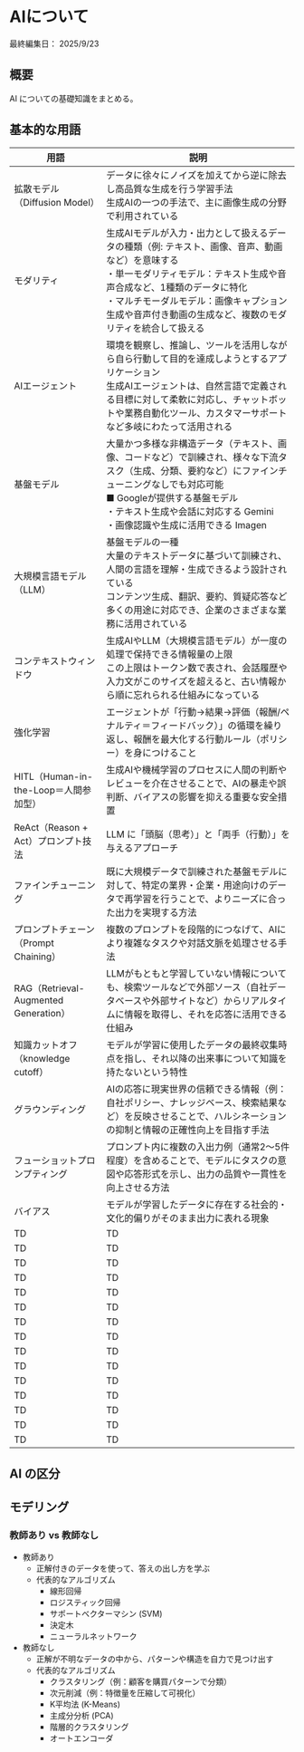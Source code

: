 # AIについて

最終編集日： 2025/9/23

## 概要

AI についての基礎知識をまとめる。


## 基本的な用語

| 用語 | 説明 |
| ---- | ---- |
| 拡散モデル（Diffusion Model） | データに徐々にノイズを加えてから逆に除去し高品質な生成を行う学習手法<br>生成AIの一つの手法で、主に画像生成の分野で利用されている |
| モダリティ | 生成AIモデルが入力・出力として扱えるデータの種類（例: テキスト、画像、音声、動画など）を意味する<br>・単一モダリティモデル：テキスト生成や音声合成など、1種類のデータに特化<br>・マルチモーダルモデル：画像キャプション生成や音声付き動画の生成など、複数のモダリティを統合して扱える |
| AIエージェント | 環境を観察し、推論し、ツールを活用しながら自ら行動して目的を達成しようとするアプリケーション<br>生成AIエージェントは、自然言語で定義される目標に対して柔軟に対応し、チャットボットや業務自動化ツール、カスタマーサポートなど多岐にわたって活用される |
| 基盤モデル | 大量かつ多様な非構造データ（テキスト、画像、コードなど）で訓練され、様々な下流タスク（生成、分類、要約など）にファインチューニングなしでも対応可能<br>■ Googleが提供する基盤モデル<br>・テキスト生成や会話に対応する Gemini<br>・画像認識や生成に活用できる Imagen |
| 大規模言語モデル（LLM） | 基盤モデルの一種<br>大量のテキストデータに基づいて訓練され、人間の言語を理解・生成できるよう設計されている<br>コンテンツ生成、翻訳、要約、質疑応答など多くの用途に対応でき、企業のさまざまな業務に活用されている |
| コンテキストウィンドウ | 生成AIやLLM（大規模言語モデル）が一度の処理で保持できる情報量の上限<br>この上限はトークン数で表され、会話履歴や入力文がこのサイズを超えると、古い情報から順に忘れられる仕組みになっている |
| 強化学習 | エージェントが「行動→結果→評価（報酬/ペナルティ＝フィードバック）」の循環を繰り返し、報酬を最大化する行動ルール（ポリシー）を身につけること |
| HITL（Human-in-the-Loop＝人間参加型） | 生成AIや機械学習のプロセスに人間の判断やレビューを介在させることで、AIの暴走や誤判断、バイアスの影響を抑える重要な安全措置 |
| ReAct（Reason + Act）プロンプト技法 | LLM に「頭脳（思考）」と「両手（行動）」を与えるアプローチ |
| ファインチューニング | 既に大規模データで訓練された基盤モデルに対して、特定の業界・企業・用途向けのデータで再学習を行うことで、よりニーズに合った出力を実現する方法 |
| プロンプトチェーン（Prompt Chaining） | 複数のプロンプトを段階的につなげて、AIにより複雑なタスクや対話文脈を処理させる手法 |
| RAG（Retrieval-Augmented Generation） | LLMがもともと学習していない情報についても、検索ツールなどで外部ソース（自社データベースや外部サイトなど）からリアルタイムに情報を取得し、それを応答に活用できる仕組み |
| 知識カットオフ（knowledge cutoff） | モデルが学習に使用したデータの最終収集時点を指し、それ以降の出来事について知識を持たないという特性 |
| グラウンディング | AIの応答に現実世界の信頼できる情報（例：自社ポリシー、ナレッジベース、検索結果など）を反映させることで、ハルシネーションの抑制と情報の正確性向上を目指す手法 |
| フューショットプロンプティング | プロンプト内に複数の入出力例（通常2〜5件程度）を含めることで、モデルにタスクの意図や応答形式を示し、出力の品質や一貫性を向上させる方法 |
| バイアス | モデルが学習したデータに存在する社会的・文化的偏りがそのまま出力に表れる現象 |
| TD | TD |
| TD | TD |
| TD | TD |
| TD | TD |
| TD | TD |
| TD | TD |
| TD | TD |
| TD | TD |
| TD | TD |
| TD | TD |
| TD | TD |
| TD | TD |
| TD | TD |
| TD | TD |
| TD | TD |

## AI の区分



## モデリング

### 教師あり vs 教師なし

* 教師あり
  * 正解付きのデータを使って、答えの出し方を学ぶ
  * 代表的なアルゴリズム
    * 線形回帰
    * ロジスティック回帰
    * サポートベクターマシン (SVM)
    * 決定木
    * ニューラルネットワーク
* 教師なし
  * 正解が不明なデータの中から、パターンや構造を自力で見つけ出す
  * 代表的なアルゴリズム
    * クラスタリング（例：顧客を購買パターンで分類）
    * 次元削減（例：特徴量を圧縮して可視化）
    * K平均法 (K-Means)
    * 主成分分析 (PCA)
    * 階層的クラスタリング
    * オートエンコーダ